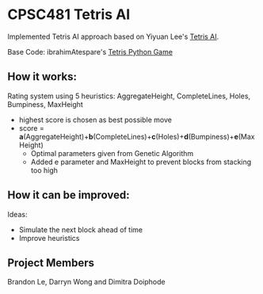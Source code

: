 # CPSC481 Tetris AI
Implemented Tetris AI approach based on Yiyuan Lee's [Tetris AI](https://codemyroad.wordpress.com/2013/04/14/tetris-ai-the-near-perfect-player/).

Base Code: ibrahimAtespare's [Tetris Python Game](https://github.com/ibrahimAtespare/tetris-python)

## How it works:
Rating system using 5 heuristics: AggregateHeight, CompleteLines, Holes, Bumpiness, MaxHeight
- highest score is chosen as best possible move
- score = **a**(AggregateHeight)+**b**(CompleteLines)+**c**(Holes)+**d**(Bumpiness)+**e**(MaxHeight)
  - Optimal parameters given from Genetic Algorithm
  - Added e parameter and MaxHeight to prevent blocks from stacking too high

## How it can be improved:
Ideas:
- Simulate the next block ahead of time
- Improve heuristics

## Project Members
Brandon Le, Darryn Wong and Dimitra Doiphode
